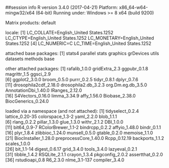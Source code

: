 ##session info
R version 3.4.0 (2017-04-21)
Platform: x86_64-w64-mingw32/x64 (64-bit)
Running under: Windows >= 8 x64 (build 9200)

Matrix products: default

locale:
  [1] LC_COLLATE=English_United States.1252  LC_CTYPE=English_United States.1252    LC_MONETARY=English_United States.1252
[4] LC_NUMERIC=C                           LC_TIME=English_United States.1252    

attached base packages:
  [1] stats4    parallel  stats     graphics  grDevices utils     datasets  methods   base     

other attached packages:
  [1] rafalib_1.0.0         gridExtra_2.3         ggpubr_0.1.8          magrittr_1.5          ggsci_2.9            
[6] ggplot2_3.0.0         broom_0.5.0           purrr_0.2.5           tidyr_0.8.1           dplyr_0.7.6          
[11] drosophila2cdf_2.18.0 drosophila2.db_3.2.3  org.Dm.eg.db_3.5.0    AnnotationDbi_1.40.0  IRanges_2.12.0       
[16] S4Vectors_0.16.0      limma_3.34.9          affy_1.56.0           Biobase_2.38.0        BiocGenerics_0.24.0  

loaded via a namespace (and not attached):
  [1] tidyselect_0.2.4      lattice_0.20-35       colorspace_1.3-2      yaml_2.2.0            blob_1.1.1           
[6] rlang_0.2.2           pillar_1.3.0          glue_1.3.0            withr_2.1.2           DBI_1.0.0            
[11] bit64_0.9-7           RColorBrewer_1.1-2    bindrcpp_0.2.2        affyio_1.48.0         bindr_0.1.1          
[16] plyr_1.8.4            zlibbioc_1.24.0       munsell_0.5.0         gtable_0.2.0          memoise_1.1.0        
[21] BiocInstaller_1.28.0  preprocessCore_1.40.0 Rcpp_0.12.19          backports_1.1.2       scales_1.0.0         
[26] bit_1.1-14            digest_0.6.17         grid_3.4.0            tools_3.4.0           lazyeval_0.2.1       
[31] tibble_1.4.2          RSQLite_2.1.1         crayon_1.3.4          pkgconfig_2.0.2       assertthat_0.2.0     
[36] rstudioapi_0.8        R6_2.3.0              nlme_3.1-137          compiler_3.4.0    